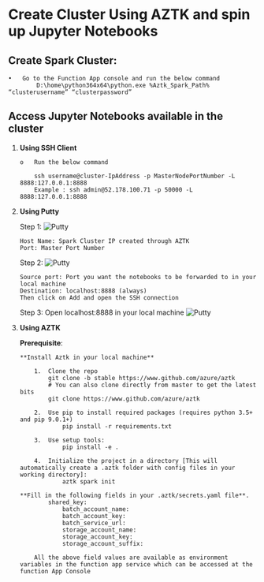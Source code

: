 # Create Cluster Using AZTK and spin up Jupyter Notebooks

## Create Spark Cluster:
    •	Go to the Function App console and run the below command 
            D:\home\python364x64\python.exe %Aztk_Spark_Path% “clusterusername” “clusterpassword”

## Access Jupyter Notebooks available in the cluster 

1.	**Using SSH Client**

        o	Run the below command

            ssh username@cluster-IpAddress -p MasterNodePortNumber -L 8888:127.0.0.1:8888
            Example : ssh admin@52.178.100.71 -p 50000 -L 8888:127.0.0.1:8888

2.	**Using Putty**

    Step 1:
        ![Putty](./img/Putty_1.png)

        Host Name: Spark Cluster IP created through AZTK
        Port: Master Port Number

    Step 2:
        ![Putty](./img/Putty_2.png)
        
        Source port: Port you want the notebooks to be forwarded to in your local machine
        Destination: localhost:8888 (always)
        Then click on Add and open the SSH connection 

    Step 3: Open localhost:8888 in your local machine
        ![Putty](./img/Putty_3.png)

3.	**Using AZTK**

    **Prerequisite**:

        **Install Aztk in your local machine**

            1.	Clone the repo
 		        git clone -b stable https://www.github.com/azure/aztk
                # You can also clone directly from master to get the latest bits
                git clone https://www.github.com/azure/aztk

            2.	Use pip to install required packages (requires python 3.5+ and pip 9.0.1+)
                    pip install -r requirements.txt

            3.	Use setup tools:
                    pip install -e .

            4.	Initialize the project in a directory [This will automatically create a .aztk folder with config files in your working directory]:
                    aztk spark init

        **Fill in the following fields in your .aztk/secrets.yaml file**.
                shared_key:
    		        batch_account_name:
                    batch_account_key: 
                    batch_service_url: 
     		        storage_account_name: 
                    storage_account_key: 
                    storage_account_suffix: 

            All the above field values are available as environment variables in the function app service which can be accessed at the function App Console